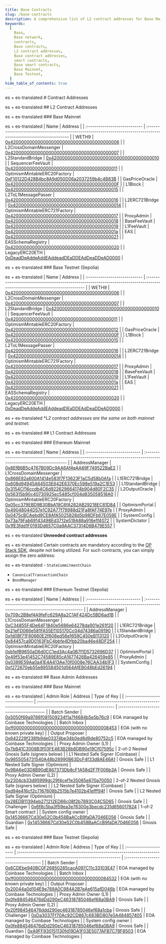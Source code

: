 ```yaml
---
title: Base Contracts
slug: /base-contracts
description: A comprehensive list of L2 contract addresses for Base Mainnet and Base Testnet, including links to their respective blockchain explorers.
keywords:
  [
    Base,
    Base network,
    contracts,
    Base contracts,
    L2 contract addresses,
    Base contract addresses,
    smart contracts,
    Base smart contracts,
    Base Mainnet,
    Base Testnet,
  ]
hide_table_of_contents: true
---
```


es + es-translated # Contract Addresses

es + es-translated ## L2 Contract Addresses

es + es-translated ### Base Mainnet

es + es-translated | Name                          | Address                                                                                                               |
| :---------------------------- | :-------------------------------------------------------------------------------------------------------------------- |
| WETH9                         | [0x4200000000000000000000000000000000000006](https://basescan.org/address/0x4200000000000000000000000000000000000006) |
| L2CrossDomainMessenger        | [0x4200000000000000000000000000000000000007](https://basescan.org/address/0x4200000000000000000000000000000000000007) |
| L2StandardBridge              | [0x4200000000000000000000000000000000000010](https://basescan.org/address/0x4200000000000000000000000000000000000010) |
| SequencerFeeVault             | [0x4200000000000000000000000000000000000011](https://basescan.org/address/0x4200000000000000000000000000000000000011) |
| OptimismMintableERC20Factory  | [0xF10122D428B4bc8A9d050D06a2037259b4c4B83B](https://basescan.org/address/0xF10122D428B4bc8A9d050D06a2037259b4c4B83B) |
| GasPriceOracle                | [0x420000000000000000000000000000000000000F](https://basescan.org/address/0x420000000000000000000000000000000000000F) |
| L1Block                       | [0x4200000000000000000000000000000000000015](https://basescan.org/address/0x4200000000000000000000000000000000000015) |
| L2ToL1MessagePasser           | [0x4200000000000000000000000000000000000016](https://basescan.org/address/0x4200000000000000000000000000000000000016) |
| L2ERC721Bridge                | [0x4200000000000000000000000000000000000014](https://basescan.org/address/0x4200000000000000000000000000000000000014) |
| OptimismMintableERC721Factory | [0x4200000000000000000000000000000000000017](https://basescan.org/address/0x4200000000000000000000000000000000000017) |
| ProxyAdmin                    | [0x4200000000000000000000000000000000000018](https://basescan.org/address/0x4200000000000000000000000000000000000018) |
| BaseFeeVault                  | [0x4200000000000000000000000000000000000019](https://basescan.org/address/0x4200000000000000000000000000000000000019) |
| L1FeeVault                    | [0x420000000000000000000000000000000000001a](https://basescan.org/address/0x420000000000000000000000000000000000001a) |
| EAS                           | [0x4200000000000000000000000000000000000021](https://basescan.org/address/0x4200000000000000000000000000000000000021) |
| EASSchemaRegistry             | [0x4200000000000000000000000000000000000020](https://basescan.org/address/0x4200000000000000000000000000000000000020) |
| LegacyERC20ETH                | [0xDeadDeAddeAddEAddeadDEaDDEAdDeaDDeAD0000](https://basescan.org/address/0xDeadDeAddeAddEAddeadDEaDDEAdDeaDDeAD0000) |

es + es-translated ### Base Testnet (Sepolia)

es + es-translated | Name                          | Address                                                                                                                       |
| :---------------------------- | :---------------------------------------------------------------------------------------------------------------------------- |
| WETH9                         | [0x4200000000000000000000000000000000000006](https://sepolia.basescan.org/address/0x4200000000000000000000000000000000000006) |
| L2CrossDomainMessenger        | [0x4200000000000000000000000000000000000007](https://sepolia.basescan.org/address/0x4200000000000000000000000000000000000007) |
| L2StandardBridge              | [0x4200000000000000000000000000000000000010](https://sepolia.basescan.org/address/0x4200000000000000000000000000000000000010) |
| SequencerFeeVault             | [0x4200000000000000000000000000000000000011](https://sepolia.basescan.org/address/0x4200000000000000000000000000000000000011) |
| OptimismMintableERC20Factory  | [0x4200000000000000000000000000000000000012](https://sepolia.basescan.org/address/0x4200000000000000000000000000000000000012) |
| GasPriceOracle                | [0x420000000000000000000000000000000000000F](https://sepolia.basescan.org/address/0x420000000000000000000000000000000000000F) |
| L1Block                       | [0x4200000000000000000000000000000000000015](https://sepolia.basescan.org/address/0x4200000000000000000000000000000000000015) |
| L2ToL1MessagePasser           | [0x4200000000000000000000000000000000000016](https://sepolia.basescan.org/address/0x4200000000000000000000000000000000000016) |
| L2ERC721Bridge                | [0x4200000000000000000000000000000000000014](https://sepolia.basescan.org/address/0x4200000000000000000000000000000000000014) |
| OptimismMintableERC721Factory | [0x4200000000000000000000000000000000000017](https://sepolia.basescan.org/address/0x4200000000000000000000000000000000000017) |
| ProxyAdmin                    | [0x4200000000000000000000000000000000000018](https://sepolia.basescan.org/address/0x4200000000000000000000000000000000000018) |
| BaseFeeVault                  | [0x4200000000000000000000000000000000000019](https://sepolia.basescan.org/address/0x4200000000000000000000000000000000000019) |
| L1FeeVault                    | [0x420000000000000000000000000000000000001a](https://sepolia.basescan.org/address/0x420000000000000000000000000000000000001a) |
| EAS                           | [0x4200000000000000000000000000000000000021](https://sepolia.basescan.org/address/0x4200000000000000000000000000000000000021) |
| EASSchemaRegistry             | [0x4200000000000000000000000000000000000020](https://sepolia.basescan.org/address/0x4200000000000000000000000000000000000020) |
| LegacyERC20ETH                | [0xDeadDeAddeAddEAddeadDEaDDEAdDeaDDeAD0000](https://sepolia.basescan.org/address/0xDeadDeAddeAddEAddeadDEaDDEAdDeaDDeAD0000) |

es + es-translated \*_L2 contract addresses are the same on both mainnet and testnet._

es + es-translated ## L1 Contract Addresses

es + es-translated ### Ethereum Mainnet

es + es-translated | Name                         | Address                                                                                                               |
| :--------------------------- | :-------------------------------------------------------------------------------------------------------------------- |
| AddressManager               | [0x8EfB6B5c4767B09Dc9AA6Af4eAA89F749522BaE2](https://etherscan.io/address/0x8EfB6B5c4767B09Dc9AA6Af4eAA89F749522BaE2) |
| L1CrossDomainMessenger       | [0x866E82a600A1414e583f7F13623F1aC5d58b0Afa](https://etherscan.io/address/0x866E82a600A1414e583f7F13623F1aC5d58b0Afa) |
| L1ERC721Bridge               | [0x608d94945A64503E642E6370Ec598e519a2C1E53](https://etherscan.io/address/0x608d94945A64503E642E6370Ec598e519a2C1E53) |
| L1StandardBridge             | [0x3154Cf16ccdb4C6d922629664174b904d80F2C35](https://etherscan.io/address/0x3154Cf16ccdb4C6d922629664174b904d80F2C35) |
| L2OutputOracle               | [0x56315b90c40730925ec5485cf004d835058518A0](https://etherscan.io/address/0x56315b90c40730925ec5485cf004d835058518A0) |
| OptimismMintableERC20Factory | [0x05cc379EBD9B30BbA19C6fA282AB29218EC61D84](https://etherscan.io/address/0x05cc379EBD9B30BbA19C6fA282AB29218EC61D84) |
| OptimismPortal               | [0x49048044D57e1C92A77f79988d21Fa8fAF74E97e](https://etherscan.io/address/0x49048044D57e1C92A77f79988d21Fa8fAF74E97e) |
| ProxyAdmin                   | [0x0475cBCAebd9CE8AfA5025828d5b98DFb67E059E](https://etherscan.io/address/0x0475cBCAebd9CE8AfA5025828d5b98DFb67E059E) |
| SystemConfig                 | [0x73a79Fab69143498Ed3712e519A88a918e1f4072](https://etherscan.io/address/0x73a79Fab69143498Ed3712e519A88a918e1f4072) |
| SystemDictator               | [0x1fE3fdd1F0193Dd657C0a9AAC37314D6B479E557](https://etherscan.io/address/0x1fE3fdd1F0193Dd657C0a9AAC37314D6B479E557) |

es + es-translated **Unneeded contract addresses**

es + es-translated Certain contracts are mandatory according to the [OP Stack SDK](https://stack.optimism.io/docs/build/sdk/#unneeded-contract-addresses), despite not being utilized. For such contracts, you can simply assign the zero address:

es + es-translated - `StateCommitmentChain`
- `CanonicalTransactionChain`
- `BondManager`

es + es-translated ### Ethereum Testnet (Sepolia)

es + es-translated | Name                         | Address                                                                                                                       |
| :--------------------------- | :---------------------------------------------------------------------------------------------------------------------------- |
| AddressManager               | [0x709c2B8ef4A9feFc629A8a2C1AF424Dc5BD6ad1B](https://sepolia.etherscan.io/address/0x709c2B8ef4A9feFc629A8a2C1AF424Dc5BD6ad1B) |
| L1CrossDomainMessenger       | [0xC34855F4De64F1840e5686e64278da901e261f20](https://sepolia.etherscan.io/address/0xC34855F4De64F1840e5686e64278da901e261f20) |
| L1ERC721Bridge               | [0x21eFD066e581FA55Ef105170Cc04d74386a09190](https://sepolia.etherscan.io/address/0x21eFD066e581FA55Ef105170Cc04d74386a09190) |
| L1StandardBridge             | [0xfd0Bf71F60660E2f608ed56e1659C450eB113120](https://sepolia.etherscan.io/address/0xfd0Bf71F60660E2f608ed56e1659C450eB113120) |
| L2OutputOracle               | [0x84457ca9D0163FbC4bbfe4Dfbb20ba46e48DF254](https://sepolia.etherscan.io/address/0x84457ca9D0163FbC4bbfe4Dfbb20ba46e48DF254) |
| OptimismMintableERC20Factory | [0xb1efB9650aD6d0CC1ed3Ac4a0B7f1D5732696D37](https://sepolia.etherscan.io/address/0xb1efB9650aD6d0CC1ed3Ac4a0B7f1D5732696D37) |
| OptimismPortal               | [0x49f53e41452C74589E85cA1677426Ba426459e85](https://sepolia.etherscan.io/address/0x49f53e41452C74589E85cA1677426Ba426459e85) |
| ProxyAdmin                   | [0x0389E59Aa0a41E4A413Ae70f0008e76CAA34b1F3](https://sepolia.etherscan.io/address/0x0389E59Aa0a41E4A413Ae70f0008e76CAA34b1F3) |
| SystemConfig                 | [0xf272670eb55e895584501d564AfEB048bEd26194](https://sepolia.etherscan.io/address/0xf272670eb55e895584501d564AfEB048bEd26194) |

es + es-translated ## Base Admin Addresses

es + es-translated ### Base Mainnet

es + es-translated | Admin Role                       | Address                                                                                                               | Type of Key                               |
| :------------------------------- | :-------------------------------------------------------------------------------------------------------------------- | :---------------------------------------- |
| Batch Sender                     | [0x5050f69a9786f081509234f1a7f4684b5e5b76c9](https://etherscan.io/address/0x5050f69a9786f081509234f1a7f4684b5e5b76c9) | EOA managed by Coinbase Technologies      |
| Batch Inbox                      | [0xff00000000000000000000000000000000008453](https://etherscan.io/address/0xff00000000000000000000000000000000008453) | EOA (with no known private key)           |
| Output Proposer                  | [0x642229f238fb9de03374be34b0ed8d9de80752c5](https://etherscan.io/address/0x642229f238fb9de03374be34b0ed8d9de80752c5) | EOA managed by Coinbase Technologies      |
| Proxy Admin Owner (L1)           | [0x7bB41C3008B3f03FE483B28b8DB90e19Cf07595c](https://etherscan.io/address/0x7bB41C3008B3f03FE483B28b8DB90e19Cf07595c) | 2-of-2 Nested Gnosis Safe (signers below) |
| L1 Nested Safe Signer (Coinbase) | [0x9855054731540A48b28990B63DcF4f33d8AE46A1](https://etherscan.io/address/0x9855054731540A48b28990B63DcF4f33d8AE46A1) | Gnosis Safe                               |
| L1 Nested Safe Signer (Optimism) | [0x9BA6e03D8B90dE867373Db8cF1A58d2F7F006b3A](https://etherscan.io/address/0x9BA6e03D8B90dE867373Db8cF1A58d2F7F006b3A) | Gnosis Safe                               |
| Proxy Admin Owner (L2)           | [0x2304cb33d95999dc29f4cef1e35065e670a70050](https://basescan.org/address/0x2304cb33d95999dc29f4cef1e35065e670a70050) | 2-of-2 Nested Gnosis Safe (signers below) |
| L2 Nested Safe Signer (Coinbase) | [0xd94e416cf2c7167608b2515b7e4102b41efff94f](https://basescan.org/address/0xd94e416cf2c7167608b2515b7e4102b41efff94f) | Gnosis Safe                               |
| L2 Nested Safe Signer (Optimism) | [0x28EDB11394eb271212ED66c08f2b7893C04C5D65](https://basescan.org/address/0x28EDB11394eb271212ED66c08f2b7893C04C5D65) | Gnosis Safe                               |
| Challenger                       | [0x6f8c5ba3f59ea3e76300e3becdc231d656017824](https://etherscan.io/address/0x6f8c5ba3f59ea3e76300e3becdc231d656017824) | 1-of-2 Smart contract                     |
| System config owner              | [0x14536667Cd30e52C0b458BaACcB9faDA7046E056](https://etherscan.io/address/0x14536667Cd30e52C0b458BaACcB9faDA7046E056) | Gnosis Safe                               |
| Guardian                         | [0x14536667Cd30e52C0b458BaACcB9faDA7046E056](https://etherscan.io/address/0x14536667Cd30e52C0b458BaACcB9faDA7046E056) | Gnosis Safe                               |

es + es-translated ### Base Testnet (Sepolia)

es + es-translated | Admin Role             | Address                                                                                                                            | Type of Key                          |
| :--------------------- | :--------------------------------------------------------------------------------------------------------------------------------- | :----------------------------------- |
| Batch Sender           | [0x6CDEbe940BC0F26850285cacA097C11c33103E47](https://sepolia.etherscan.io/address/0x6CDEbe940BC0F26850285cacA097C11c33103E47)      | EOA managed by Coinbase Technologies |
| Batch Inbox            | [0xff00000000000000000000000000000000084532](https://sepolia.etherscan.io/address/0xff00000000000000000000000000000000084532)      | EOA (with no known private key)      |
| Output Proposer        | [0x20044a0d104E9e788A0C984A2B7eAe615afD046b](https://sepolia.etherscan.io/address/0x20044a0d104E9e788A0C984A2B7eAe615afD046b)      | EOA managed by Coinbase Technologies |
| Proxy Admin Owner (L1) | [0x0fe884546476dDd290eC46318785046ef68a0BA9](https://sepolia.etherscan.io/address/0x0fe884546476dDd290eC46318785046ef68a0BA9)      | Gnosis Safe                          |
| Proxy Admin Owner (L2) | [0x20f984546476ddd290ec46318785046ef68a1cba](https://sepolia-explorer.base.org/address/0x20f984546476ddd290ec46318785046ef68a1cba) | Gnosis Safe                          |
| Challenger             | [0xDa3037Ff70Ac92CD867c683BD807e5A484857405](https://sepolia.etherscan.io/address/0xDa3037Ff70Ac92CD867c683BD807e5A484857405)      | EOA managed by Coinbase Technologies |
| System config owner    | [0x0fe884546476dDd290eC46318785046ef68a0BA9](https://sepolia.etherscan.io/address/0x0fe884546476dDd290eC46318785046ef68a0BA9)      | Gnosis Safe                          |
| Guardian               | [0xA9FF930151130fd19DA1F03E5077AFB7C78F8503](https://sepolia.etherscan.io/address/0xA9FF930151130fd19DA1F03E5077AFB7C78F8503)      | EOA managed by Coinbase Technologies |